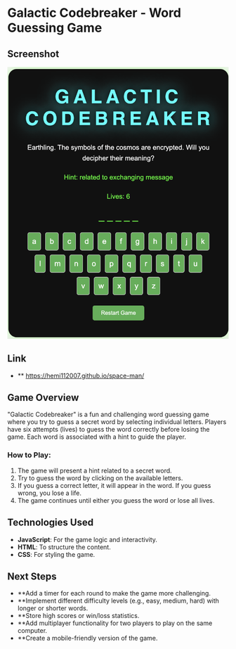 # Galactic Codebreaker - Word Guessing Game
## Screenshot
![Screenshot of my app](game-screenshot.png)
## Link 
- ** https://hemi112007.github.io/space-man/

## Game Overview
"Galactic Codebreaker" is a fun and challenging word guessing game where you try to guess a secret word by selecting individual letters. Players have six attempts (lives) to guess the word correctly before losing the game. Each word is associated with a hint to guide the player.

### How to Play:
1. The game will present a hint related to a secret word.
2. Try to guess the word by clicking on the available letters.
3. If you guess a correct letter, it will appear in the word. If you guess wrong, you lose a life.
4. The game continues until either you guess the word or lose all lives.

## Technologies Used
- **JavaScript**: For the game logic and interactivity.
- **HTML**: To structure the content.
- **CSS**: For styling the game.

## Next Steps

- **Add a timer for each round to make the game more challenging.
- **Implement different difficulty levels (e.g., easy, medium, hard) with longer or shorter words.
- **Store high scores or win/loss statistics.
- **Add multiplayer functionality for two players to play on the same computer.
- **Create a mobile-friendly version of the game.